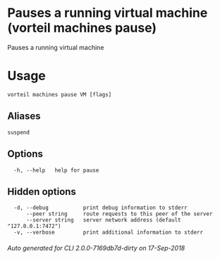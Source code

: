 # Pauses a running virtual machine (vorteil machines pause)

Pauses a running virtual machine

# Usage

```
vorteil machines pause VM [flags]
```

## Aliases

```
suspend
```

## Options

```
  -h, --help   help for pause
```

## Hidden options

```
  -d, --debug           print debug information to stderr
      --peer string     route requests to this peer of the server
      --server string   server network address (default "127.0.0.1:7472")
  -v, --verbose         print additional information to stderr
```


###### Auto generated for CLI 2.0.0-7169db7d-dirty on 17-Sep-2018
